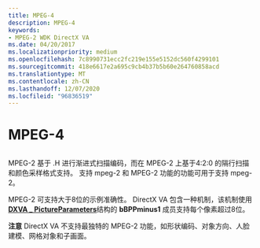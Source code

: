 ```yaml
---
title: MPEG-4
description: MPEG-4
keywords:
- MPEG-2 WDK DirectX VA
ms.date: 04/20/2017
ms.localizationpriority: medium
ms.openlocfilehash: 7c8990731ecc2fc219e155e5152dc560f4299101
ms.sourcegitcommit: 418e6617e2a695c9cb4b37b5b60e264760858acd
ms.translationtype: MT
ms.contentlocale: zh-CN
ms.lasthandoff: 12/07/2020
ms.locfileid: "96836519"
---
```

# <a name="mpeg-4"></a>MPEG-4


## <span id="ddk_mpeg_4_gg"></span><span id="DDK_MPEG_4_GG"></span>


MPEG-2 基于 .H 进行渐进式扫描编码，而在 MPEG-2 上基于4:2:0 的隔行扫描和颜色采样格式支持。 支持 mpeg-2 和 MPEG-2 功能的功能可用于支持 mpeg-2。

MPEG-2 可支持大于8位的示例准确性。 DirectX VA 包含一种机制，该机制使用 [**DXVA \_ PictureParameters**](/windows-hardware/drivers/ddi/dxva/ns-dxva-_dxva_pictureparameters)结构的 **bBPPminus1** 成员支持每个像素超过8位。

**注意**   DirectX VA 不支持最独特的 MPEG-2 功能，如形状编码、对象方向、人脸建模、网格对象和子画面。

 

 

